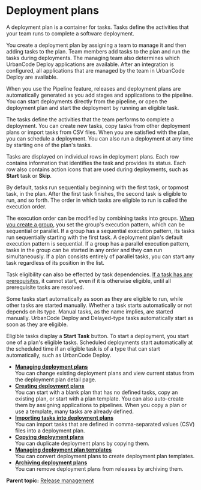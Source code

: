 # Deployment plans

A deployment plan is a container for tasks. Tasks define the activities that your team runs to complete a software deployment.

You create a deployment plan by assigning a team to manage it and then adding tasks to the plan. Team members add tasks to the plan and run the tasks during deployments. The managing team also determines which UrbanCode Deploy applications are available. After an integration is configured, all applications that are managed by the team in UrbanCode Deploy are available.

When you use the Pipeline feature, releases and deployment plans are automatically generated as you add stages and applications to the pipeline. You can start deployments directly from the pipeline, or open the deployment plan and start the deployment by running an eligible task.

The tasks define the activities that the team performs to complete a deployment. You can create new tasks, copy tasks from other deployment plans or import tasks from CSV files. When you are satisfied with the plan, you can schedule a deployment. You can also run a deployment at any time by starting one of the plan's tasks.

Tasks are displayed on individual rows in deployment plans. Each row contains information that identifies the task and provides its status. Each row also contains action icons that are used during deployments, such as **Start** task or **Skip**.

By default, tasks run sequentially beginning with the first task, or topmost task, in the plan. After the first task finishes, the second task is eligible to run, and so forth. The order in which tasks are eligible to run is called the execution order.

The execution order can be modified by combining tasks into groups. [When you create a group](cr_task_groups.md#), you set the group's execution pattern, which can be sequential or parallel. If a group has a sequential execution pattern, its tasks run sequentially starting with the first task. A deployment plan's default execution pattern is sequential. If a group has a parallel execution pattern, tasks in the group can be started in any order and they can run simultaneously. If a plan consists entirely of parallel tasks, you can start any task regardless of its position in the list.

Task eligibility can also be effected by task dependencies. [If a task has any prerequisites](cr_task_depend.md#), it cannot start, even if it is otherwise eligible, until all prerequisite tasks are resolved.

Some tasks start automatically as soon as they are eligible to run, while other tasks are started manually. Whether a task starts automatically or not depends on its type. Manual tasks, as the name implies, are started manually. UrbanCode Deploy and Delayed-type tasks automatically start as soon as they are eligible.

Eligible tasks display a **Start Task** button. To start a deployment, you start one of a plan's eligible tasks. Scheduled deployments start automatically at the scheduled time if an eligible task is of a type that can start automatically, such as UrbanCode Deploy.

-   **[Managing deployment plans](../../com.crelease.doc/topics/cr_deployplan_manage.md)**  
You can change existing deployment plans and view current status from the deployment plan detail page.
-   **[Creating deployment plans](../../com.crelease.doc/topics/cr_deployPlan_create.md)**  
You can start with a blank plan that has no defined tasks, copy an existing plan, or start with a plan template. You can also auto-create them by assigning applications to pipelines. When you copy a plan or use a template, many tasks are already defined.
-   **[Importing tasks into deployment plans](../../com.crelease.doc/topics/cr_deployPlan_importTasks.md)**  
You can import tasks that are defined in comma-separated values \(CSV\) files into a deployment plan.
-   **[Copying deployment plans](../../com.crelease.doc/topics/cr_deployPlan_promote.md)**  
You can duplicate deployment plans by copying them.
-   **[Managing deployment plan templates](../../com.crelease.doc/topics/cr_deployPlan_template.md)**  
You can convert deployment plans to create deployment plan templates.
-   **[Archiving deployment plans](../../com.crelease.doc/topics/cr_deployPlan_archive.md)**  
You can remove deployment plans from releases by archiving them.

**Parent topic:** [Release management](../../com.crelease.doc/topics/c_node_releases.md)

